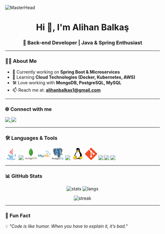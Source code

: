 ![MasterHead](https://technology.amis.nl/wp-content/uploads/2018/03/scald.png)

<h1 align="center">Hi 👋, I'm Alihan Balkaş</h1>
<h3 align="center">🚀 Back-end Developer | Java & Spring Enthusiast</h3>

---

### 👨‍💻 About Me  
- 💼 Currently working on **Spring Boot & Microservices**  
- 🌱 Learning **Cloud Technologies (Docker, Kubernetes, AWS)**  
- 🛠️ Love working with **MongoDB, PostgreSQL, MySQL**  
- 📫 Reach me at: **alihanbalkas1@gmail.com**  

---

### 🌐 Connect with me  
<p align="left">
  <a href="https://linkedin.com/in/alihan-balkaş-19ab0722a/" target="blank">
    <img src="https://img.shields.io/badge/LinkedIn-0A66C2?style=for-the-badge&logo=linkedin&logoColor=white" />
  </a>
  <a href="mailto:alihanbalkas1@gmail.com">
    <img src="https://img.shields.io/badge/Gmail-D14836?style=for-the-badge&logo=gmail&logoColor=white" />
  </a>
</p>

---

### 🛠️ Languages & Tools  
<p align="left">
  <img src="https://raw.githubusercontent.com/devicons/devicon/master/icons/java/java-original.svg" width="40"/> 
  <img src="https://www.vectorlogo.zone/logos/springio/springio-icon.svg" width="40"/>
  <img src="https://raw.githubusercontent.com/devicons/devicon/master/icons/mongodb/mongodb-original-wordmark.svg" width="40"/>
  <img src="https://raw.githubusercontent.com/devicons/devicon/master/icons/mysql/mysql-original-wordmark.svg" width="40"/>
  <img src="https://raw.githubusercontent.com/devicons/devicon/master/icons/postgresql/postgresql-original-wordmark.svg" width="40"/>
  <img src="https://www.vectorlogo.zone/logos/docker/docker-icon.svg" width="40"/>
  <img src="https://raw.githubusercontent.com/devicons/devicon/master/icons/linux/linux-original.svg" width="40"/>
  <img src="https://raw.githubusercontent.com/devicons/devicon/master/icons/git/git-original.svg" width="40"/>
  <img src="https://www.vectorlogo.zone/logos/grafana/grafana-icon.svg" width="40"/>
  <img src="https://www.vectorlogo.zone/logos/jenkins/jenkins-icon.svg" width="40"/>
  <img src="https://www.vectorlogo.zone/logos/getpostman/getpostman-icon.svg" width="40"/>
</p>

---

### 📊 GitHub Stats  
<p align="center">
  <img src="https://github-readme-stats.vercel.app/api?username=alihanbalkas&show_icons=true&theme=tokyonight" alt="stats" height="180"/>
  <img src="https://github-readme-stats.vercel.app/api/top-langs/?username=alihanbalkas&layout=compact&theme=tokyonight" alt="langs" height="180"/>
</p>

<p align="center">
  <img src="https://github-readme-streak-stats.herokuapp.com/?user=alihanbalkas&theme=tokyonight" alt="streak" height="200"/>
</p>

---

### 🚀 Fun Fact  
💡 *"Code is like humor. When you have to explain it, it’s bad."*  
